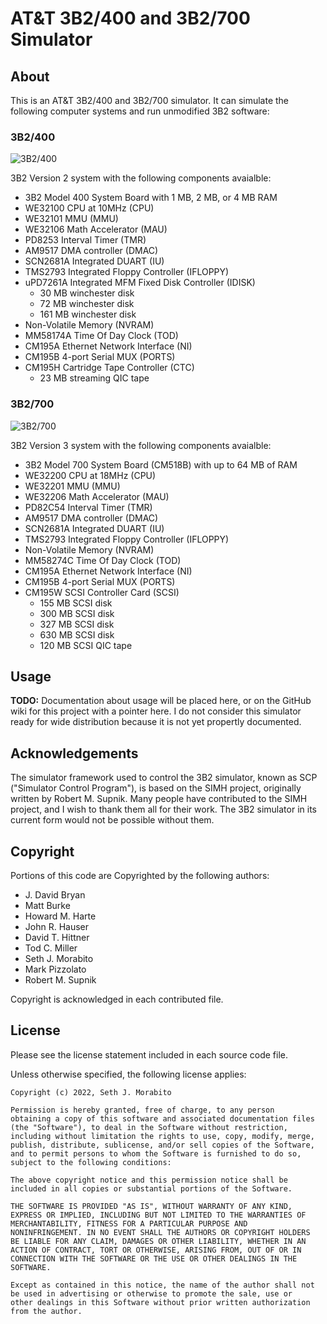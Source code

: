 # AT&T 3B2/400 and 3B2/700 Simulator

## About

This is an AT&T 3B2/400 and 3B2/700 simulator. It can simulate the following
computer systems and run unmodified 3B2 software:

### 3B2/400

![3B2/400](https://archives.loomcom.com/3b2/images/3b2_400.png)

3B2 Version 2 system with the following components avaialble:

 - 3B2 Model 400 System Board with 1 MB, 2 MB, or 4 MB RAM
 - WE32100 CPU at 10MHz (CPU)
 - WE32101 MMU (MMU)
 - WE32106 Math Accelerator (MAU)
 - PD8253 Interval Timer (TMR)
 - AM9517 DMA controller (DMAC)
 - SCN2681A Integrated DUART (IU)
 - TMS2793 Integrated Floppy Controller (IFLOPPY)
 - uPD7261A Integrated MFM Fixed Disk Controller (IDISK)
    - 30 MB winchester disk
    - 72 MB winchester disk
    - 161 MB winchester disk
 - Non-Volatile Memory (NVRAM)
 - MM58174A Time Of Day Clock (TOD)
 - CM195A Ethernet Network Interface (NI)
 - CM195B 4-port Serial MUX (PORTS)
 - CM195H Cartridge Tape Controller (CTC)
    - 23 MB streaming QIC tape

### 3B2/700

![3B2/700](https://archives.loomcom.com/3b2/images/3b2_700.png)

3B2 Version 3 system with the following components avaialble:

 - 3B2 Model 700 System Board (CM518B) with up to 64 MB of RAM
 - WE32200 CPU at 18MHz (CPU)
 - WE32201 MMU (MMU)
 - WE32206 Math Accelerator (MAU)
 - PD82C54 Interval Timer (TMR)
 - AM9517 DMA controller (DMAC)
 - SCN2681A Integrated DUART (IU)
 - TMS2793 Integrated Floppy Controller (IFLOPPY)
 - Non-Volatile Memory (NVRAM)
 - MM58274C Time Of Day Clock (TOD)
 - CM195A Ethernet Network Interface (NI)
 - CM195B 4-port Serial MUX (PORTS)
 - CM195W SCSI Controller Card (SCSI)
    - 155 MB SCSI disk
    - 300 MB SCSI disk
    - 327 MB SCSI disk
    - 630 MB SCSI disk
    - 120 MB SCSI QIC tape

## Usage

**TODO:** Documentation about usage will be placed here, or on the
GitHub wiki for this project with a pointer here. I do not consider
this simulator ready for wide distribution because it is not yet
propertly documented.

## Acknowledgements

The simulator framework used to control the 3B2 simulator, known as SCP
("Simulator Control Program"), is based on the SIMH project, originally written
by Robert M. Supnik. Many people have contributed to the SIMH project, and
I wish to thank them all for their work. The 3B2 simulator in its current
form would not be possible without them.

## Copyright

Portions of this code are Copyrighted by the following authors:

  - J. David Bryan
  - Matt Burke
  - Howard M. Harte
  - John R. Hauser
  - David T. Hittner
  - Tod C. Miller
  - Seth J. Morabito
  - Mark Pizzolato
  - Robert M. Supnik

Copyright is acknowledged in each contributed file.

## License

Please see the license statement included in each source code file.

Unless otherwise specified, the following license applies:

    Copyright (c) 2022, Seth J. Morabito

    Permission is hereby granted, free of charge, to any person
    obtaining a copy of this software and associated documentation files
    (the "Software"), to deal in the Software without restriction,
    including without limitation the rights to use, copy, modify, merge,
    publish, distribute, sublicense, and/or sell copies of the Software,
    and to permit persons to whom the Software is furnished to do so,
    subject to the following conditions:

    The above copyright notice and this permission notice shall be
    included in all copies or substantial portions of the Software.

    THE SOFTWARE IS PROVIDED "AS IS", WITHOUT WARRANTY OF ANY KIND,
    EXPRESS OR IMPLIED, INCLUDING BUT NOT LIMITED TO THE WARRANTIES OF
    MERCHANTABILITY, FITNESS FOR A PARTICULAR PURPOSE AND
    NONINFRINGEMENT. IN NO EVENT SHALL THE AUTHORS OR COPYRIGHT HOLDERS
    BE LIABLE FOR ANY CLAIM, DAMAGES OR OTHER LIABILITY, WHETHER IN AN
    ACTION OF CONTRACT, TORT OR OTHERWISE, ARISING FROM, OUT OF OR IN
    CONNECTION WITH THE SOFTWARE OR THE USE OR OTHER DEALINGS IN THE
    SOFTWARE.

    Except as contained in this notice, the name of the author shall not
    be used in advertising or otherwise to promote the sale, use or
    other dealings in this Software without prior written authorization
    from the author.

